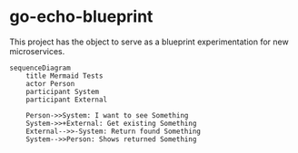 # go-echo-blueprint
This project has the object to serve as a blueprint experimentation for new microservices.

```mermaid
sequenceDiagram
    title Mermaid Tests
    actor Person
    participant System
    participant External

    Person->>System: I want to see Something
    System->>+External: Get existing Something
    External-->>-System: Return found Something
    System-->>Person: Shows returned Something
```
